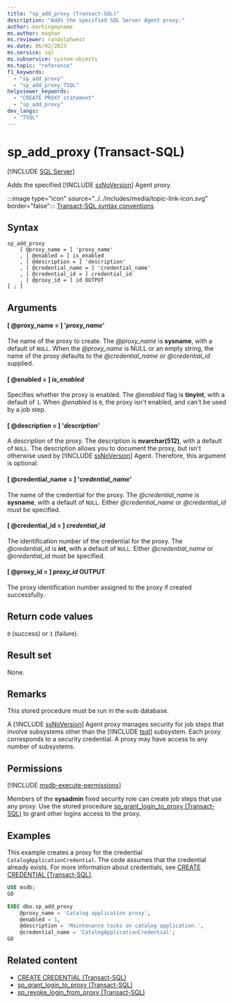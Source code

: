 ```yaml
---
title: "sp_add_proxy (Transact-SQL)"
description: "Adds the specified SQL Server Agent proxy."
author: markingmyname
ms.author: maghan
ms.reviewer: randolphwest
ms.date: 06/02/2023
ms.service: sql
ms.subservice: system-objects
ms.topic: "reference"
f1_keywords:
  - "sp_add_proxy"
  - "sp_add_proxy_TSQL"
helpviewer_keywords:
  - "CREATE PROXY statement"
  - "sp_add_proxy"
dev_langs:
  - "TSQL"
---
```

# sp_add_proxy (Transact-SQL)

[!INCLUDE [SQL Server](../../includes/applies-to-version/sqlserver.md)]

Adds the specified [!INCLUDE [ssNoVersion](../../includes/ssnoversion-md.md)] Agent proxy.

:::image type="icon" source="../../includes/media/topic-link-icon.svg" border="false"::: [Transact-SQL syntax conventions](../../t-sql/language-elements/transact-sql-syntax-conventions-transact-sql.md)

## Syntax

```syntaxsql
sp_add_proxy
    [ @proxy_name = ] 'proxy_name'
    , [ @enabled = ] is_enabled
    , [ @description = ] 'description'
    , [ @credential_name = ] 'credential_name'
    , [ @credential_id = ] credential_id
    , [ @proxy_id = ] id OUTPUT
[ ; ]
```

## Arguments

#### [ @proxy_name = ] '*proxy_name*'

The name of the proxy to create. The *@proxy_name* is **sysname**, with a default of `NULL`. When the *@proxy_name* is NULL or an empty string, the name of the proxy defaults to the *@credential_name* or *@credential_id* supplied.

#### [ @enabled = ] *is_enabled*

Specifies whether the proxy is enabled. The *@enabled* flag is **tinyint**, with a default of `1`. When *@enabled* is `0`, the proxy isn't enabled, and can't be used by a job step.

#### [ @description = ] '*description*'

A description of the proxy. The description is **nvarchar(512)**, with a default of `NULL`. The description allows you to document the proxy, but isn't otherwise used by [!INCLUDE [ssNoVersion](../../includes/ssnoversion-md.md)] Agent. Therefore, this argument is optional.

#### [ @credential_name = ] '*credential_name*'

The name of the credential for the proxy. The *@credential_name* is **sysname**, with a default of `NULL`. Either *@credential_name* or *@credential_id* must be specified.

#### [ @credential_id = ] *credential_id*

The identification number of the credential for the proxy. The *@credential_id* is **int**, with a default of `NULL`. Either *@credential_name* or *@credential_id* must be specified.

#### [ @proxy_id = ] *proxy_id* OUTPUT

The proxy identification number assigned to the proxy if created successfully.

## Return code values

`0` (success) or `1` (failure).

## Result set

None.

## Remarks

This stored procedure must be run in the `msdb` database.

A [!INCLUDE [ssNoVersion](../../includes/ssnoversion-md.md)] Agent proxy manages security for job steps that involve subsystems other than the [!INCLUDE [tsql](../../includes/tsql-md.md)] subsystem. Each proxy corresponds to a security credential. A proxy may have access to any number of subsystems.

## Permissions

[!INCLUDE [msdb-execute-permissions](../../includes/msdb-execute-permissions.md)]

Members of the **sysadmin** fixed security role can create job steps that use any proxy. Use the stored procedure [sp_grant_login_to_proxy (Transact-SQL)](sp-grant-login-to-proxy-transact-sql.md) to grant other logins access to the proxy.

## Examples

This example creates a proxy for the credential `CatalogApplicationCredential`. The code assumes that the credential already exists. For more information about credentials, see [CREATE CREDENTIAL (Transact-SQL)](../../t-sql/statements/create-credential-transact-sql.md).

```sql
USE msdb;
GO

EXEC dbo.sp_add_proxy
    @proxy_name = 'Catalog application proxy',
    @enabled = 1,
    @description = 'Maintenance tasks on catalog application.',
    @credential_name = 'CatalogApplicationCredential';
GO
```

## Related content

- [CREATE CREDENTIAL (Transact-SQL)](../../t-sql/statements/create-credential-transact-sql.md)
- [sp_grant_login_to_proxy (Transact-SQL)](sp-grant-login-to-proxy-transact-sql.md)
- [sp_revoke_login_from_proxy (Transact-SQL)](sp-revoke-login-from-proxy-transact-sql.md)
